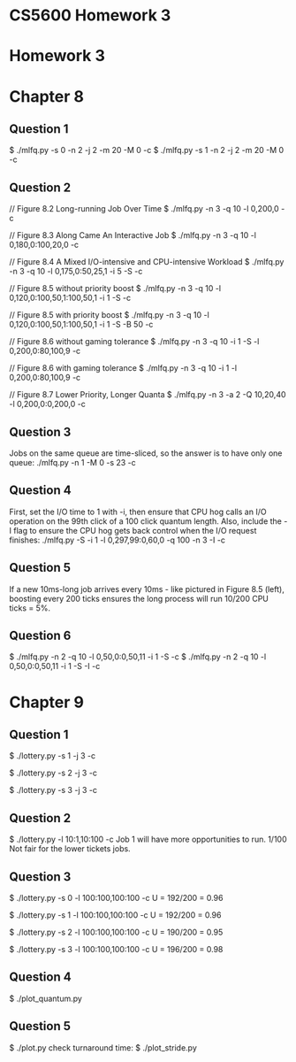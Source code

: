 # CS5600 Homework 3

# Homework 3
# Chapter 8
## Question 1
$ ./mlfq.py -s 0 -n 2 -j 2 -m 20 -M 0 -c
$ ./mlfq.py -s 1 -n 2 -j 2 -m 20 -M 0 -c

## Question 2
// Figure 8.2 Long-running Job Over Time
$ ./mlfq.py -n 3 -q 10 -l 0,200,0 -c

// Figure 8.3 Along Came An Interactive Job
$ ./mlfq.py -n 3 -q 10 -l 0,180,0:100,20,0 -c

// Figure 8.4 A Mixed I/O-intensive and CPU-intensive Workload
$ ./mlfq.py -n 3 -q 10 -l 0,175,0:50,25,1 -i 5 -S -c

// Figure 8.5 without priority boost
$ ./mlfq.py -n 3 -q 10 -l 0,120,0:100,50,1:100,50,1 -i 1 -S -c

// Figure 8.5 with priority boost
$ ./mlfq.py -n 3 -q 10 -l 0,120,0:100,50,1:100,50,1 -i 1 -S -B 50 -c

// Figure 8.6 without gaming tolerance
$ ./mlfq.py -n 3 -q 10 -i 1 -S -l 0,200,0:80,100,9 -c

// Figure 8.6 with gaming tolerance
$ ./mlfq.py -n 3 -q 10 -i 1 -l 0,200,0:80,100,9 -c

// Figure 8.7 Lower Priority, Longer Quanta
$ ./mlfq.py -n 3 -a 2 -Q 10,20,40 -l 0,200,0:0,200,0 -c

## Question 3
Jobs on the same queue are time-sliced, so the answer is to have only one queue: ./mlfq.py -n 1 -M 0 -s 23 -c

## Question 4
First, set the I/O time to 1 with -i, then ensure that CPU hog calls an I/O operation on the 99th click of a 100 click quantum length. Also, include the -I flag to ensure the CPU hog gets back control when the I/O request finishes: ./mlfq.py -S -i 1 -l 0,297,99:0,60,0 -q 100 -n 3 -I -c

## Question 5
If a new 10ms-long job arrives every 10ms - like pictured in Figure 8.5 (left), boosting every 200 ticks ensures the long process will run 10/200 CPU ticks = 5%.

## Question 6
$ ./mlfq.py -n 2 -q 10 -l 0,50,0:0,50,11 -i 1 -S -c
$ ./mlfq.py -n 2 -q 10 -l 0,50,0:0,50,11 -i 1 -S -I -c

# Chapter 9

## Question 1
$ ./lottery.py -s 1 -j 3 -c 

$ ./lottery.py -s 2 -j 3 -c 

$ ./lottery.py -s 3 -j 3 -c  

## Question 2
$ ./lottery.py -l 10:1,10:100 -c
Job 1 will have more opportunities to run.
1/100
Not fair for the lower tickets jobs.

## Question 3
$ ./lottery.py -s 0 -l 100:100,100:100 -c
U = 192/200 = 0.96

$ ./lottery.py -s 1 -l 100:100,100:100 -c
U = 192/200 = 0.96

$ ./lottery.py -s 2 -l 100:100,100:100 -c
U = 190/200 = 0.95

$ ./lottery.py -s 3 -l 100:100,100:100 -c
U = 196/200 = 0.98

## Question 4
$ ./plot_quantum.py 

## Question 5
$ ./plot.py
check turnaround time: $ ./plot_stride.py



